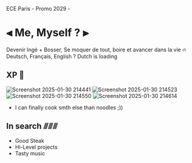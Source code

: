 ECE Paris -  Promo 2029 -

# ⫷ Me, Myself ? ⫸

Devenir Ingé +  Bosser, Se moquer de tout, boire et avancer dans la vie 🔥
Deutsch, Français, English ? Dutch is loading 



## XP 🦅
![Screenshot 2025-01-30 214441](https://github.com/user-attachments/assets/a131612a-599f-46bf-8740-f930a57e4788)
![Screenshot 2025-01-30 214523](https://github.com/user-attachments/assets/97916790-1b75-4e8a-9ea3-589a80543a22)
![Screenshot 2025-01-30 214550](https://github.com/user-attachments/assets/02031bc6-ac55-43cf-b426-4dd525ba6369)
![Screenshot 2025-01-30 214614](https://github.com/user-attachments/assets/9123462f-f9a3-45d5-a7d2-8ab1e27f5b4f)
- I can finally cook smth else than noodles ;))






## In search ⫻⫻⫻
- Good Steak
- Hi-Level projects
- Tasty music
